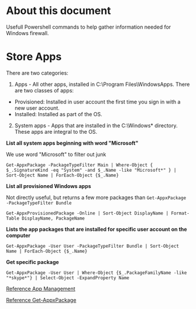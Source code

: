 
# About this document
Usefull Powershell commands to help gather information needed for Windows firewall.

# Store Apps

There are two categories:

1. Apps - All other apps, installed in C:\Program Files\WindowsApps. There are two classes of apps:
- Provisioned: Installed in user account the first time you sign in with a new user account.
- Installed: Installed as part of the OS.
2. System apps - Apps that are installed in the C:\Windows* directory. These apps are integral to the OS.

**List all system apps beginning with word "Microsoft"**

We use word "Microsoft" to filter out junk

```Get-AppxPackage -PackageTypeFilter Main | Where-Object { $_.SignatureKind -eq "System" -and $_.Name -like "Microsoft*" } | Sort-Object Name | ForEach-Object {$_.Name}```

**List all provisioned Windows apps**

Not directly useful, but returns a few more packages than `Get-AppxPackage -PackageTypeFilter Bundle`

```Get-AppxProvisionedPackage -Online | Sort-Object DisplayName | Format-Table DisplayName, PackageName```

**Lists the app packages that are installed for specific user account on the computer**

```Get-AppxPackage -User User -PackageTypeFilter Bundle | Sort-Object Name | ForEach-Object {$_.Name}```

**Get specific package**

```Get-AppxPackage -User User | Where-Object {$_.PackageFamilyName -like "*skype*"} | Select-Object -ExpandProperty Name```

[Reference App Management](https://docs.microsoft.com/en-us/windows/application-management/apps-in-windows-10)

[Reference Get-AppxPackage](https://docs.microsoft.com/en-us/powershell/module/appx/get-appxpackage?view=win10-ps)

